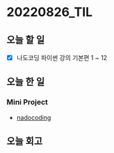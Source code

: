 # 20220826_TIL
## 오늘 할 일
- [X] 나도코딩 파이썬 강의 기본편 1 ~ 12

## 오늘 한 일
### Mini Project
- [nadocoding](./Python/nadocoding.py)

## 오늘 회고
